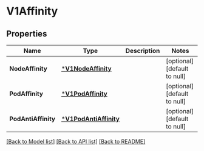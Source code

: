 # V1Affinity

## Properties
Name | Type | Description | Notes
------------ | ------------- | ------------- | -------------
**NodeAffinity** | [***V1NodeAffinity**](V1NodeAffinity.md) |  | [optional] [default to null]
**PodAffinity** | [***V1PodAffinity**](V1PodAffinity.md) |  | [optional] [default to null]
**PodAntiAffinity** | [***V1PodAntiAffinity**](V1PodAntiAffinity.md) |  | [optional] [default to null]

[[Back to Model list]](../README.md#documentation-for-models) [[Back to API list]](../README.md#documentation-for-api-endpoints) [[Back to README]](../README.md)


